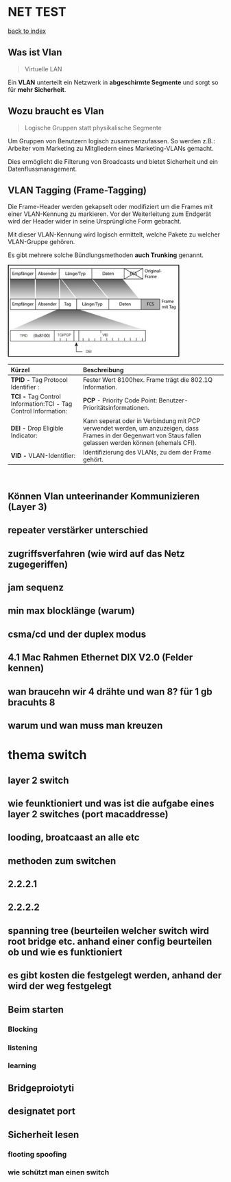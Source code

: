 # NET TEST
[back to index](index.md)

## Was ist Vlan

> Virtuelle LAN

Ein **VLAN** unterteilt ein Netzwerk in **abgeschirmte Segmente** und sorgt so für **mehr Sicherheit**.

## Wozu braucht es Vlan

> Logische Gruppen statt physikalische Segmente

Um Gruppen von Benutzern logisch zusammenzufassen. So werden z.B.: Arbeiter vom Marketing zu Mitgliedern eines Marketing-VLANs gemacht.

Dies ermöglicht die Filterung von Broadcasts und bietet Sicherheit und ein Datenflussmanagement. 

## VLAN Tagging (Frame-Tagging)

Die Frame-Header werden gekapselt oder modifiziert um die Frames mit einer VLAN-Kennung zu markieren. Vor der Weiterleitung zum Endgerät wird der Header wider in seine Ursprüngliche Form gebracht.

Mit dieser VLAN-Kennung wird logisch ermittelt, welche Pakete zu welcher VLAN-Gruppe gehören.

Es gibt mehrere solche Bündlungsmethoden **auch Trunking** genannt.

<img src="images/NET_gframe-format.png" alt="" width="400">

| Kürzel | Beschreibung |
| :----------------------------------- | :----------------------------------------------------------- |
| **TPID** **-** Tag Protocol Identifier : | Fester Wert 8100hex. Frame trägt die 802.1Q Information. |
|         **TCI** **-** Tag Control Information:TCI **-** Tag Control Information:                         | **PCP** - Priority Code Point: Benutzer-Prioritätsinformationen. |
| **DEI** **-** Drop Eligible Indicator: | Kann seperat oder in Verbindung mit PCP verwendet werden, um anzuzeigen, dass Frames in der Gegenwart von Staus fallen gelassen werden können (ehemals CFI). |
| **VID** **-** VLAN-Identifier:       | Identifizierung des VLANs, zu dem der Frame gehört.          |

​		

## Können Vlan unteerinander Kommunizieren (Layer 3)





## repeater verstärker unterschied
## zugriffsverfahren (wie wird auf das Netz zugegeriffen)
## jam sequenz
## min max blocklänge (warum)
## csma/cd und der duplex modus
## 4.1 Mac Rahmen Ethernet DIX V2.0 (Felder kennen)
## wan braucehn wir 4 drähte und wan 8? für 1 gb bracuhts 8
## warum und wan muss man kreuzen

# thema switch

## layer 2 switch
## wie feunktioniert und was ist die aufgabe eines layer 2 switches (port macaddresse)
## looding, broatcaast an alle etc
## methoden zum switchen
## 2.2.2.1
## 2.2.2.2
## spanning tree (beurteilen welcher switch wird root bridge etc. anhand einer config beurteilen ob und wie es funktioniert
## es gibt kosten die festgelegt werden, anhand der wird der weg festgelegt
## Beim starten
### Blocking
### listening
### learning
## Bridgeproiotyti
## designatet port
## Sicherheit lesen
### flooting spoofing
### wie schützt man einen switch
